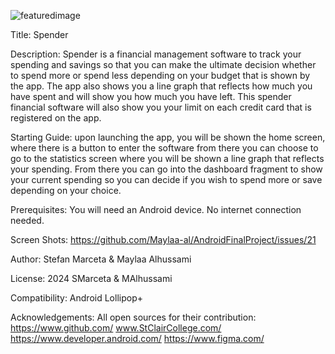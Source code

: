 
![featuredimage](https://github.com/Maylaa-al/AndroidFinalProject/assets/91930360/da477743-68d8-4d41-a1ba-e97b3a8e913c)

Title: Spender

Description: Spender is a financial management software to track your spending and savings so that you can make the ultimate decision whether to spend more or spend less depending on your budget that is shown by the app. The app also shows you a line graph that reflects how much you have spent and will show you how much you have left. This spender financial software will also show you your limit on each credit card that is registered on the app.

Starting Guide:  upon launching the app, you will be shown the home screen, where there is a button to enter the software from there you can choose to go to the statistics screen where you will be shown a line graph that reflects your spending. From there you can go into the dashboard fragment to show your current spending so you can decide if you wish to spend more or save depending on your choice.

Prerequisites: You will need an Android device. No internet connection needed.

Screen Shots:  https://github.com/Maylaa-al/AndroidFinalProject/issues/21

Author: Stefan Marceta & Maylaa Alhussami

License: 2024 SMarceta & MAlhussami

Compatibility: Android Lollipop+

Acknowledgements: All open sources for their contribution:
https://www.github.com/
www.StClairCollege.com/
https://www.developer.android.com/
https://www.figma.com/
